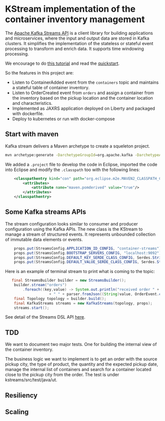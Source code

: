 # KStream implementation of the container inventory management

The [Apache Kafka Streams API](https://kafka.apache.org/documentation/streams/) is a client library for building applications and microservices, where the input and output data are stored in Kafka clusters. It simplifies the implementation of the stateless or stateful event processing to transform and enrich data. It supports time windowing processing.

We encourage to do [this tutorial](https://kafka.apache.org/21/documentation/streams/tutorial) and read the [quickstart](). 

So the features in this project are:

* Listen to ContainerAdded event from the `containers` topic and maintains a stateful table of container inventory. 
* Listen to OrderCreated event from `orders` and assign a container from the inventory based on the pickup location and the container location and characteristics.
* Implemented as JAXRS application deployed on Liberty and packaged with dockerfile.
* Deploy to kubernetes or run with docker-compose

## Start with maven

Kafka stream delivers a Maven archetype to create a squeleton project.
```sh
mvn archetype:generate -DarchetypeGroupId=org.apache.kafka -DarchetypeArtifactId=streams-quickstart-java     -DarchetypeVersion=2.1.0     -DgroupId=kc-container     -DartifactId=kc-container-streams    -Dversion=0.1     -Dpackage=containerManager
```

We added a `.project` file to develop the code in Eclipse, imported the code into Eclipse and modify the `.classpath` too with the following lines:
```xml
    <classpathentry kind="con" path="org.eclipse.m2e.MAVEN2_CLASSPATH_CONTAINER">
		<attributes>
			<attribute name="maven.pomderived" value="true"/>
		</attributes>
	</classpathentry>
```

## Some Kafka streams APIs

The stream configuration looks similar to consumer and producer configuration using the Kafka APIs. The new class is the KStream to manage a stream of structured events. It represents unbounded collection of immutable data elements or events.

```java
    props.put(StreamsConfig.APPLICATION_ID_CONFIG, "container-streams");
    props.put(StreamsConfig.BOOTSTRAP_SERVERS_CONFIG, "localhost:9092");    
    props.put(StreamsConfig.DEFAULT_KEY_SERDE_CLASS_CONFIG, Serdes.String().getClass());
    props.put(StreamsConfig.DEFAULT_VALUE_SERDE_CLASS_CONFIG, Serdes.String().getClass());
```

Here is an example of terminal stream to print what is coming to the topic:
```java
   final StreamsBuilder builder = new StreamsBuilder();
    builder.stream("orders")
        .foreach((key,value) -> System.out.println("received order " + key 
                    + " " + parser.fromJson((String)value, OrderEvent.class)));
    final Topology topology = builder.build();
    final KafkaStreams streams = new KafkaStreams(topology, props);
    streams.start();
```


See detail of the Streams DSL API [here](https://kafka.apache.org/21/documentation/streams/developer-guide/dsl-api.html). 

## TDD
We want to document two major tests. One for building the internal view of the container inventory.

The business logic we want to implement is to get an order with the source pickup city, the type of product, the quantity and the expected pickup date, manage the internal list of containers and search for a container located close to the pickup city from the order.
The test is under kstreams/src/test/java/ut. 

## Resiliency

## Scaling